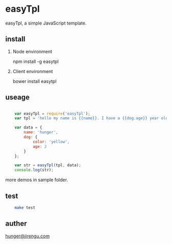 # easyTpl

easyTpl, a simple JavaScript template.

## install

1. Node environment
    
    npm install -g easytpl

2. Client environment
    
    bower install easytpl
    
## useage

```javascript

    var easyTpl = require('easyTpl');
    var tpl = 'hello my name is {{name}}. I have a {{dog.age}} year old dog. His color is {{dog.color}}.';

    var data = {
        name: 'hunger',
        dog: {
            color: 'yellow',
            age: 2
        }
    };

    var str = easyTpl(tpl, data);
    console.log(str);
```
more demos in sample folder.

## test

```bash
    make test
```

## auther

hunger@jirengu.com